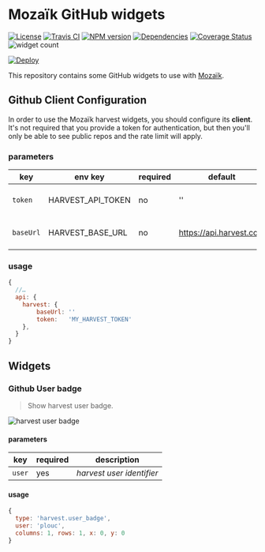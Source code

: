 # Mozaïk GitHub widgets

[![License][license-image]][license-url]
[![Travis CI][travis-image]][travis-url]
[![NPM version][npm-image]][npm-url]
[![Dependencies][gemnasium-image]][gemnasium-url]
[![Coverage Status][coverage-image]][coverage-url]
![widget count][widget-count-image]

[![Deploy][heroku-image]][heroku-url]

This repository contains some GitHub widgets to use with [Mozaïk](https://github.com/plouc/mozaik).

## Github Client Configuration

In order to use the Mozaïk harvest widgets, you should configure its **client**.
It's not required that you provide a token for authentication, but then
you'll only be able to see public repos and the rate limit will apply.

### parameters

key       | env key          | required | default                | description
----------|------------------|----------|------------------------|----------------------------
`token`   | HARVEST_API_TOKEN | no       | ''                     | *harvest authentication token*
`baseUrl` | HARVEST_BASE_URL  | no       | https://api.harvest.com | *harvest api url* (useful for enterprise)

### usage

```javascript
{
  //…
  api: {
    harvest: {
        baseUrl: ''
        token:   'MY_HARVEST_TOKEN'
    },
  }
}
```

## Widgets

### Github User badge

> Show harvest user badge.

![harvest user badge](https://raw.githubusercontent.com/plouc/mozaik-ext-github/master/preview/github.user_badge.png)

#### parameters

key    | required | description
-------|----------|--------------------------
`user` | yes      | *harvest user identifier*

#### usage

```javascript
{
  type: 'harvest.user_badge',
  user: 'plouc',
  columns: 1, rows: 1, x: 0, y: 0
}
```

[license-image]: https://img.shields.io/github/license/plouc/mozaik-ext-github.svg?style=flat-square
[license-url]: https://github.com/plouc/mozaik-ext-github/blob/master/LICENSE.md
[travis-image]: https://img.shields.io/travis/plouc/mozaik-ext-github.svg?style=flat-square
[travis-url]: https://travis-ci.org/plouc/mozaik-ext-github
[npm-image]: https://img.shields.io/npm/v/mozaik-ext-github.svg?style=flat-square
[npm-url]: https://www.npmjs.com/package/mozaik-ext-github
[gemnasium-image]: https://img.shields.io/gemnasium/plouc/mozaik-ext-github.svg?style=flat-square
[gemnasium-url]: https://gemnasium.com/plouc/mozaik-ext-github
[coverage-image]: https://img.shields.io/coveralls/plouc/mozaik-ext-github.svg?style=flat-square
[coverage-url]: https://coveralls.io/github/plouc/mozaik-ext-github
[widget-count-image]: https://img.shields.io/badge/widgets-x10-green.svg?style=flat-square
[heroku-image]: https://www.herokucdn.com/deploy/button.svg
[heroku-url]: https://heroku.com/deploy?template=https://github.com/plouc/mozaik-ext-github/tree/demo
